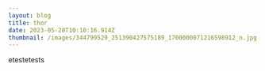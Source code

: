 ```yaml
---
layout: blog
title: thor
date: 2023-05-28T10:10:16.914Z
thumbnail: /images/344799529_251390427575189_1700000071216598912_n.jpg
---
```

e﻿testetests